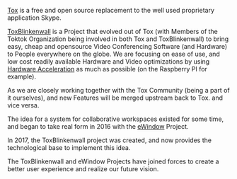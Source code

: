 [Tox](https://github.com/Toktok/c-toxcore) is a free and open source replacement to the well used proprietary application Skype.

[ToxBlinkenwall](https://github.com/Zoxcore/ToxBlinkenwall) is a Project that evolved out of Tox (with Members of the Toktok Organization
being involved in both Tox and ToxBlinkenwall) to bring easy, cheap and opensource
Video Conferencing Software (and Hardware) to People everywhere on the globe.
We are focusing on ease of use, and low cost readily available Hardware and Video optimizations by using [Hardware Acceleration](https://github.com/Zoxcore/c-toxcore/blob/toxav-multi-codec/README.md) as much as possible (on the Raspberry PI for example).

As we are closely working together with the Tox Community (being a part of it ourselves), and new Features will be merged upstream back to Tox. and vice versa.

The idea for a system for collaborative workspaces existed for some time, and began to take real form in 2016 with the [eWindow](https://ewindow.org) Project.

In 2017, the ToxBlinkenwall project was created, and now provides the technological base to implement this idea.

The ToxBlinkenwall and eWindow Projects have joined forces to create a better user experience and realize our future vision.
